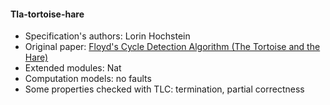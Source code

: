 #### Tla-tortoise-hare
- Specification's authors: Lorin Hochstein
- Original paper: <a href=http://www.siafoo.net/algorithm/10>Floyd's Cycle Detection Algorithm (The Tortoise and the Hare)</a>
- Extended modules: Nat
- Computation models: no faults
- Some properties checked with TLC: termination, partial correctness


